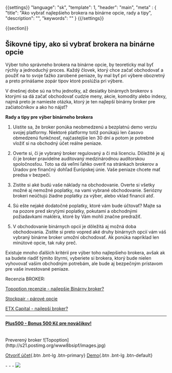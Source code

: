 {{settings}}
  "language": "sk",
  "template": 1,
  "header": "main",
  "meta" : {
    "title": "Ako vybrať najlepšieho brokera na binárne opcie, rady a tipy",
    "description": "",
    "keywords": ""
  }
{{/settings}}

<div class="row">
<div class="col-md-9" role="main" markdown="1">

{{section}}
##  Šikovné tipy, ako si vybrať brokera na binárne opcie

Výber toho správneho brokera na binárne opcie, by teoreticky mal byť rýchly a jednoduchý proces. Každý človek, ktorý chce začať obchodovať a použiť na to svoje ťažko zarobené peniaze, by mal byť pri výbere obozretný a preto prinášame zopár tipov ktoré poslúžia pri výbere.

V dnešnej dobe sú na trhu jednotky, až desiatky binárnych brokerov s ktorými sa dá začať obchodovať cudzie meny, akcie, komodity alebo indexy, najmä preto je namieste otázka, ktorý je ten najlepší binárny broker pre začiatočníkov a ako ho nájsť?


**Rady a tipy pre výber binárneho brokera**

1) Uistite sa, že broker ponúka neobmedzenú a bezplatnú demo verziu svojej platformy. Niektoré platformy totiž ponúkajú len časovo obmedzenú funkčnosť, najčastejšie len 30 dní a potom je potrebné vložiť si na obchodný účet reálne peniaze.

2) Overte si, či je vybraný broker regulovaný a či má licenciu. Dôležité je aj či je broker pravidelne auditovaný medzinárodnou audítorskou spoločnosťou. Toto sa dá veľmi ľahko overiť na stránkach brokerov a Úradov pre finančný dohľad Európskej únie. Vaše peniaze chcete mať predsa v bezpečí.

3) Zistite si aké budú vaše náklady na obchodovanie. Overte si všetky možné aj nemožné poplatky, na vami vybrané obchodovanie. Seriózny brokeri neúčtujú žiadne poplatky za výber, alebo vklad financií atď.

3) Sú ešte nejaké dodatočné poplatky, ktoré vám bude účtovať? Majte sa na pozore pred skrytými poplatky, pokutami a obchodnými požiadavkami makléra, ktoré by Vám mohli značne predražiť.

4) V obchodovanie binárnych opcií je dôležitá aj možná doba obchodovania. Zistite si preto vopred aké druhy binárnych opcií vám váš vybraný binárne broker umožní obchodovať. Ak ponúka napríklad len minútové opcie, tak ruky preč.

Existuje mnoho ďalších kritérií pre výber toho najlepšieho brokera, avšak ak sa budete riadiť týmito štyrmi, vyberiete si brokera, ktorý bude nielen vyhovovať vašim obchodným potrebám, ale bude aj bezpečným prístavom pre vaše investované peniaze.

Recenzia BROKER:

[Topoption recenzie - najlepšie Binárny broker?](http://www.forexsrovnavac.cz/sk/topoption)

[Stockpair - párové opcie](http://www.forexsrovnavac.cz/sk/stockpair)

[ETX Capital - najlepší broker?](http://www.forexsrovnavac.cz/etx-capital-skusenosti)

- - -

[**Plus500 - Bonus 500 Kč pre nováčikov!**](http://www.forexsrovnavac.cz/sk/plus500)

</div>
<div class="col-md-3" markdown="1">
<div class="well" markdown="1" style="margin-top: 2.5em">
Preverený broker
![Topoption](http://s21.postimg.org/www8bsipf/images.jpg)  

[Otvoriť účet](http://blog.forexsrovnavac.cz/topoption "Registrácia"){.btn .bnt-lg .btn-primary} [Demo](http://blog.forexsrovnavac.cz/sk/topoption "Demo účet"){.btn .bnt-lg .btn-default}

</div>
<div class="container-fluid" markdown="1">
<div class="container-fluid" markdown="1">
</div>
- - -

<a href="http://blog.forexsrovnavac.cz/sk/topoption"  target="_blank">
 <img src="http://blog.forexsrovnavac.cz/wp-content/uploads/2014/10/informace.png" width="" height=""/>

</a>
</div>
</div>
</div>
